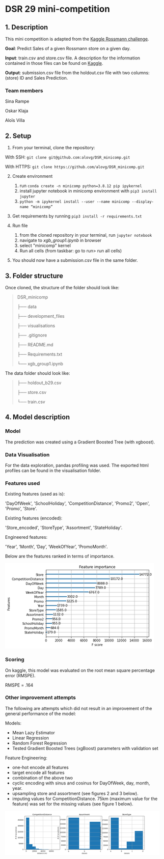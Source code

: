 # DSR 29 mini-competition

## 1. Description

This mini competition is adapted from the [Kaggle Rossmann challenge](https://www.kaggle.com/c/rossmann-store-sales/overview).



**Goal**: Predict Sales of a given Rossmann store on a given day.

**Input**: train.csv and store.csv file. A description for the information contained in those files can be found on [Kaggle](https://www.kaggle.com/c/rossmann-store-sales/data ).

**Output**: submission.csv file from the holdout.csv file with two columns: (store) ID and Sales Prediction.

### Team members
Sina Rampe

Oskar Klaja

Aloïs Villa

## 2. Setup
1. From your terminal, clone the repository:

With SSH: `git clone git@github.com:alovg/DSR_minicomp.git`

With HTTPS: `git clone https://github.com/alovg/DSR_minicomp.git`

2. Create environment

    1. run `conda create -n minicomp python=3.8.12 pip ipykernel`
    2. install jupyter notebook in minicomp environment with `pip3 install jupyter`
    3. `python -m ipykernel install --user --name minicomp --display-name “minicomp”`

3. Get requirements by running `pip3 install -r requirements.txt`
4. Run file

    1. from the cloned repository in your terminal, run `jupyter notebook`
    2. navigate to _xgb_group1.ipynb_ in browser
    3. select "minicomp" kernel
    4. Run all cells (from taskbar: go to run> run all cells)

6. You should now have a submission.csv file in the same folder.

## 3. Folder structure

Once cloned, the structure of the folder should look like:

> DSR_minicomp
>
> ├── data
>
> ├── development_files
> 
> ├── visualisations
> 
> ├── .gitignore
>
> ├── README.md
>
> ├── Requirements.txt
> 
> └── xgb_group1.ipynb

The data folder should look like:


> ├── holdout_b29.csv
> 
> ├── store.csv
>
> └── train.csv


## 4. Model description
### Model
The prediction was created using a Gradient Boosted Tree (with xgboost).

### Data Visualisation
For the data exploration, pandas profiling was used. The exported html profiles can be found in the visualisation folder.

### Features used
Existing features (used as is):

'DayOfWeek', 'SchoolHoliday', 'CompetitionDistance', 'Promo2', 'Open', 'Promo', 'Store'.

Existing features (encoded):

'Store_encoded', 'StoreType', 'Assortment', 'StateHoliday'.

Engineered features:

'Year', ‘Month’, ‘Day’, ‘WeekOfYear’, 'PromoMonth'.


Below are the features ranked in terms of importance.


![](./visualisations/importances.png)


### Scoring

On kaggle, this model was evaluated on the root mean square percentage error (RMSPE).

RMSPE = .164

### Other improvement attempts

The following are attempts which did not result in an improvement of the general performance of the model:


Models:
- Mean Lazy Estimator
- Linear Regression
- Random Forest Regression
- Tested Gradient Boosted Trees (xgBoost) parameters with validation set

Feature Engineering:
- one-hot encode all features
- target encode all features
- combination of the above two
- cyclic encoding with sinus and cosinus for DayOfWeek, day, month, year.
- upsampling store and assortment (see figures 2 and 3 below).
- imputing values for CompetitionDistance. 75km (maximum value for the feature) was set for the missing values (see figure 1 below).

![](./visualisations/features.png)

